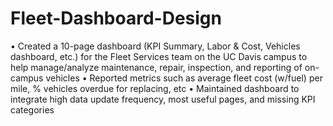 # Fleet-Dashboard-Design
• Created a 10-page dashboard (KPI Summary, Labor & Cost, Vehicles dashboard, etc.) for the Fleet Services team on the UC Davis campus to help manage/analyze maintenance, repair, inspection, and reporting of on-campus vehicles 
• Reported metrics such as average fleet cost (w/fuel) per mile, % vehicles overdue for replacing, etc
• Maintained dashboard to integrate high data update frequency, most useful pages, and missing KPI categories
